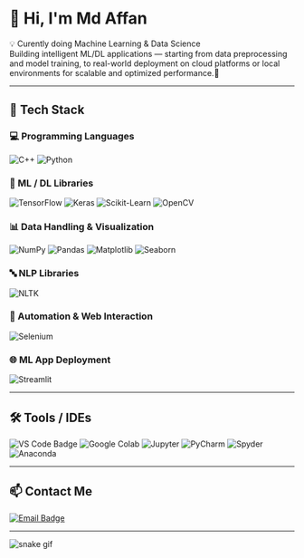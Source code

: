 
# 👋 Hi, I'm Md Affan

💡 Curently doing Machine Learning & Data Science  
Building intelligent ML/DL applications — starting from data preprocessing and model training, to real-world deployment on cloud platforms or local environments for scalable and optimized performance.🚀

---

## 🚀 Tech Stack

### 💻 Programming Languages
![C++](https://img.shields.io/badge/C++-00599C?style=for-the-badge&logo=cplusplus&logoColor=white)
![Python](https://img.shields.io/badge/Python-3776AB?style=for-the-badge&logo=python&logoColor=white)

### 🧠 ML / DL Libraries
![TensorFlow](https://img.shields.io/badge/TensorFlow-FF6F00?style=for-the-badge&logo=tensorflow&logoColor=white)
![Keras](https://img.shields.io/badge/Keras-D00000?style=for-the-badge&logo=keras&logoColor=white)
![Scikit-Learn](https://img.shields.io/badge/Scikit--Learn-F7931E?style=for-the-badge&logo=scikitlearn&logoColor=white)
![OpenCV](https://img.shields.io/badge/OpenCV-5C3EE8?style=for-the-badge&logo=opencv&logoColor=white)

### 📊 Data Handling & Visualization
![NumPy](https://img.shields.io/badge/NumPy-013243?style=for-the-badge&logo=numpy&logoColor=white)
![Pandas](https://img.shields.io/badge/Pandas-150458?style=for-the-badge&logo=pandas&logoColor=white)
![Matplotlib](https://img.shields.io/badge/Matplotlib-11557C?style=for-the-badge&logo=matplotlib&logoColor=white)
![Seaborn](https://img.shields.io/badge/Seaborn-4C8CB5?style=for-the-badge&logo=seaborn&logoColor=white)

### 🔤 NLP Libraries
![NLTK](https://img.shields.io/badge/NLTK-154E20?style=for-the-badge&logo=nltk&logoColor=white)

### 🔧 Automation & Web Interaction
![Selenium](https://img.shields.io/badge/Selenium-43B02A?style=for-the-badge&logo=selenium&logoColor=white)

### 🌐 ML App Deployment
![Streamlit](https://img.shields.io/badge/Streamlit-FF4B4B?style=for-the-badge&logo=streamlit&logoColor=white)

---

## 🛠️ Tools / IDEs
![VS Code Badge](https://img.shields.io/badge/VS%20Code-blue?style=for-the-badge&logo=visual-studio-code&logoColor=white)
![Google Colab](https://img.shields.io/badge/Google%20Colab-F9AB00?style=for-the-badge&logo=googlecolab&logoColor=white)
![Jupyter](https://img.shields.io/badge/Jupyter-F37626?style=for-the-badge&logo=jupyter&logoColor=white)
![PyCharm](https://img.shields.io/badge/PyCharm-21D789?style=for-the-badge&logo=pycharm&logoColor=white)
![Spyder](https://img.shields.io/badge/Spyder-FB0004?style=for-the-badge&logo=spyder-ide&logoColor=white)
![Anaconda](https://img.shields.io/badge/Anaconda-44A833?style=for-the-badge&logo=anaconda&logoColor=white)


---

## 📫 Contact Me
[![Email Badge](https://img.shields.io/badge/Email-red?style=for-the-badge&logo=gmail&logoColor=white)](mailto:affandhanbad@gmail.com)

---

![snake gif](https://github.com/Md-Affan/Md-Affan/blob/output/github-contribution-grid-snake.gif)


